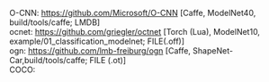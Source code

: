 O-CNN: https://github.com/Microsoft/O-CNN [Caffe, ModelNet40, build/tools/caffe; LMDB] \
ocnet: https://github.com/griegler/octnet [Torch (Lua), ModelNet10, example/01_classification_modelnet; FILE(.off)] \
ogn: https://github.com/lmb-freiburg/ogn [Caffe, ShapeNet-Car,build/tools/caffe; FILE (.ot)] \
COCO: 
